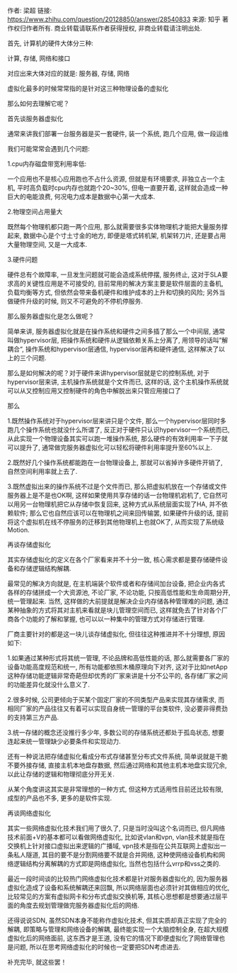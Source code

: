 作者: 梁超
链接: https://www.zhihu.com/question/20128850/answer/28540833
来源: 知乎
著作权归作者所有. 商业转载请联系作者获得授权, 非商业转载请注明出处. 

首先, 计算机的硬件大体分三种: 

计算, 存储, 网络和接口

对应出来大体对应的就是: 服务器, 存储, 网络

虚拟化最多的时候常常指的是针对这三种物理设备的虚拟化

那么如何去理解它呢？

首先谈服务器虚拟化

通常来讲我们部署一台服务器是买一套硬件, 装一个系统, 跑几个应用, 做一段运维

我们可能常常会遇到几个问题: 

1.cpu内存磁盘带宽利用率低: 

一个应用也不是核心应用跑也不占什么资源, 但就是有环境要求, 非独立占一个主机, 平时高负载时cpu内存也就跑个20~30%, 但电一直要开着, 这样就会造成一种巨大的电能浪费, 何况电力成本是数据中心第一大成本. 

2.物理空间占用量大

既然每个物理机都只跑一两个应用, 那么就需要很多实体物理机才能把大量服务撑起来, 数据中心是个寸土寸金的地方, 即便是塔式转机架, 机架转刀片, 还是要占用大量物理空间, 又是一大成本. 

3.硬件问题

硬件总有个故障率, 一旦发生问题就可能会造成系统停摆, 服务终止, 这对于SLA要求高的关键性应用是不可接受的, 目前常用的解决方案主要是软件层面的主备机, 负载均衡等方式, 但依然会带来备机硬件和维护成本的上升和切换的风险; 另外当做硬件升级的时候, 则又不可避免的不停机停服务. 

那么服务器虚拟化是怎么做呢？

简单来讲, 服务器虚拟化就是在操作系统和硬件之间多插了那么一个中间层, 通常叫做hypervisor层, 把操作系统和硬件从逻辑依赖关系上分离了, 用领导的话叫”解耦合“, 操作系统和hypervisor层通信, hypervisor层再和硬件通信, 这样解决了以上的三个问题. 

那么是如何解决的呢？对于硬件来讲hypervisor层就是它的控制系统, 对于hypervisor层来讲, 主机操作系统就是个文件而已, 这样的话, 这个主机操作系统就可以从又控制应用又控制硬件的角色中解脱出来只管应用接口了

那么

1.既然操作系统对于hypervisor层来讲只是个文件, 那么一个hypervisor层同时多跑几个操作系统也就没什么所谓了, 反正对于硬件只认识hypervisor一个系统而已, 从此实现一个物理设备其实可以跑一堆操作系统, 那么硬件的有效利用率一下子就可以提升了, 通常做完服务器虚拟化可以轻松将硬件利用率提升至60%以上. 

2.既然好几个操作系统都能跑在一台物理设备上, 那就可以省掉许多硬件开销了, 自然空间利用率就上去了. 

3.既然虚拟出来的操作系统不过是个文件而已, 那么把虚拟机放在一个存储或文件服务器上是不是也OK啊, 这样如果使用共享存储的话一台物理机宕机了, 它自然可以用另一台物理机把它从存储中恢复回来, 这种方式从系统层面实现了HA, 并不依赖软件; 那么它也自然应该可以在物理机之间来回传输罢, 如果硬件升级的话, 提前将这个虚拟机在线不停服务的迁移到其他物理机上也就OK了, 从而实现了系统级Motion. 

再谈存储虚拟化

其实存储虚拟化的定义在各个厂家看来并不十分一致, 核心需求都是要存储硬件设备和存储逻辑结构解耦. 

最常见的解决方向就是, 在主机端装个软件或者和存储间加台设备, 把企业内各式各样的存储拼成一个大资源池, 不论厂家, 不论功能, 只按高低性能和生命周期分开, 统一管理起来. 当然, 这样做的大前提就是解决企业内存储各种管理难的问题, 通过某种抽象的方式将其对主机来看就是块儿管理空间而已, 这样就免去了针对各个厂商各个功能的了解和掌握, 也可以以一种集中的管理方式对存储进行管理. 

厂商主要针对的都是这一块儿谈存储虚拟化, 但往往这种推进并不十分理想, 原因如下: 

1.如果通过某种形式将其统一管理, 不论品牌和高低性能的话, 那么就需要各厂家的设备功能高度规范和统一, 所有功能都依照木桶原理向下对齐, 这对于比如netApp这种存储功能逻辑非常奇葩但却优秀的厂家来讲是十分不公平的, 各存储厂家之间的功能差异化就没什么意义了. 

2.很多时候, 公司更倾向于买某个固定厂家的不同类型产品来实现其存储需求, 而相同厂家的产品往往又有着可以实现自身统一管理的平台类软件, 没必要非得费劲的支持第三方产品. 

3.统一存储的概念还没推行多少年, 多数公司的存储系统还都处于孤岛状态, 想要连起来统一管理缺少必要条件和实现动力. 

还有一种说法把存储虚拟化看成分布式存储甚至分布式文件系统, 简单说就是干脆不要外接存储, 直接主机本地盘存数据, 然后通过网络和其他主机本地盘实现冗余, 以此让存储的逻辑和物理彻底分开无关. 

从某个角度讲这其实是非常理想的一种方式, 但这种方式适用性目前还比较有限, 成型的产品也不多, 更多的是软件实现. 

再谈网络虚拟化

其实一些网络虚拟化技术我们用了很久了, 只是当时没叫这个名词而已, 但凡网络技术前面+V的基本都可以看做网络虚拟化, 比如说vlan和vpn, vlan技术就是指在交换机上针对接口虚拟出来逻辑的广播域, vpn技术是指在公共互联网上虚拟出一条私人隧道, 其目的要不是分割网络要不就是合并网络, 这种使网络设备机构和网络逻辑结构分离解耦的方式即是网络虚拟化, 当然也包括什么vrrp和vss之类的. 

最近一段时间谈的比较热门网络虚拟化技术都是针对服务器虚拟化的, 因为服务器虚拟化造成了设备和系统解耦还来回飘, 所以网络层面也必须针对其做相应的优化, 比较常见的方案有虚拟网卡和分布式虚拟交换机等, 其核心思想都是想要通过层平面的角度去规划管理做完服务器虚拟化后的网络. 

还得说说SDN, 虽然SDN本身不能称作虚拟化技术, 但其实质却真正实现了完全的解耦, 即策略与管理和网络设备的解耦, 最终能实现一个大脑控制全身, 在超大规模虚拟化后的网络面前, 这东西才是王道, 没有它的情况下即便虚拟化了网络管理也是问题, 所以在思考网络虚拟化的时候也一定要把SDN考虑进去. 

补充完毕, 就这些罢！